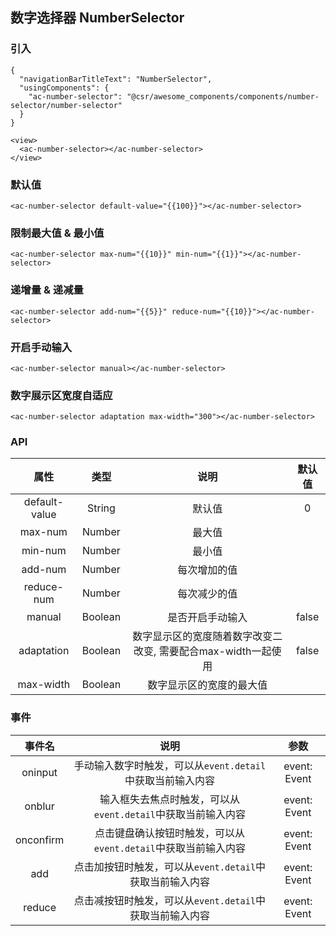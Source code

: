 ## 数字选择器 NumberSelector

### 引入

```
{
  "navigationBarTitleText": "NumberSelector",
  "usingComponents": {
    "ac-number-selector": "@csr/awesome_components/components/number-selector/number-selector"
  }
}

<view>
  <ac-number-selector></ac-number-selector>
</view>
```

### 默认值

```
<ac-number-selector default-value="{{100}}"></ac-number-selector>
```

### 限制最大值 & 最小值
```
<ac-number-selector max-num="{{10}}" min-num="{{1}}"></ac-number-selector>
```


### 递增量 & 递减量
```
<ac-number-selector add-num="{{5}}" reduce-num="{{10}}"></ac-number-selector>
```

### 开启手动输入
```
<ac-number-selector manual></ac-number-selector>
```

### 数字展示区宽度自适应
```
<ac-number-selector adaptation max-width="300"></ac-number-selector>
```


### API
| 属性 | 类型 | 说明 | 默认值 |
| :---: | :----: | :----: | :----: |
| default-value | String | 默认值 | 0
| max-num | Number | 最大值 | 
| min-num | Number | 最小值  |
| add-num | Number | 每次增加的值  |
| reduce-num | Number | 每次减少的值  |
| manual | Boolean | 是否开启手动输入  | false
| adaptation | Boolean | 数字显示区的宽度随着数字改变二改变, 需要配合max-width一起使用 | false
| max-width | Boolean | 数字显示区的宽度的最大值  | 

### 事件
| 事件名  | 说明 | 参数 |
| :---: | :----: | :----: |
| oninput | 手动输入数字时触发，可以从`event.detail`中获取当前输入内容 | event: Event
| onblur | 输入框失去焦点时触发，可以从`event.detail`中获取当前输入内容 | event: Event
| onconfirm | 点击键盘确认按钮时触发，可以从`event.detail`中获取当前输入内容 | event: Event
| add | 点击加按钮时触发，可以从`event.detail`中获取当前输入内容 | event: Event
| reduce | 点击减按钮时触发，可以从`event.detail`中获取当前输入内容 | event: Event

